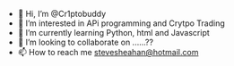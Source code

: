- 👋 Hi, I’m @Cr1ptobuddy
- 👀 I’m interested in APi programming and Crytpo Trading
- 🌱 I’m currently learning Python, html and Javascript
- 💞️ I’m looking to collaborate on ......??
- 📫 How to reach me stevesheahan@hotmail.com

<!---
Cr1ptobuddy/Cr1ptobuddy is a ✨ special ✨ repository because its `README.md` (this file) appears on your GitHub profile.
You can click the Preview link to take a look at your changes.
--->
